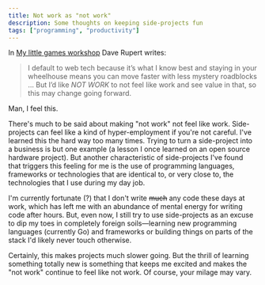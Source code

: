 ```yaml
---
title: Not work as "not work"
description: Some thoughts on keeping side-projects fun
tags: ["programming", "productivity"]
---
```


In [My little games workshop](https://daverupert.com/2024/12/my-little-games-workshop/) Dave Rupert writes:

>I default to web tech because it’s what I know best and staying in your wheelhouse means you can move faster with less mystery roadblocks ... But I’d like *NOT WORK* to not feel like work and see value in that, so this may change going forward.

Man, I feel this.

There's much to be said about making "not work" not feel like work. Side-projects can feel like a kind of hyper-employment if you're not careful. I've learned this the hard way too many times. Trying to turn a side-project into a business is but one example (a lesson I once learned on an open source hardware project). But another characteristic of side-projects I've found that triggers this feeling for me is the use of programming languages, frameworks or technologies that are identical to, or very close to, the technologies that I use during my day job.

I'm currently fortunate (?) that I don't write ~~much~~ any code these days at work, which has left me with an abundance of mental energy for writing code after hours. But, even now, I still try to use side-projects as an excuse to dip my toes in completely foreign soils—learning new programming languages (currently Go) and frameworks or building things on parts of the stack I'd likely never touch otherwise.

Certainly, this makes projects much slower going. But the thrill of learning something totally new is something that keeps me excited and makes the "not work" continue to feel like not work. Of course, your milage may vary.
